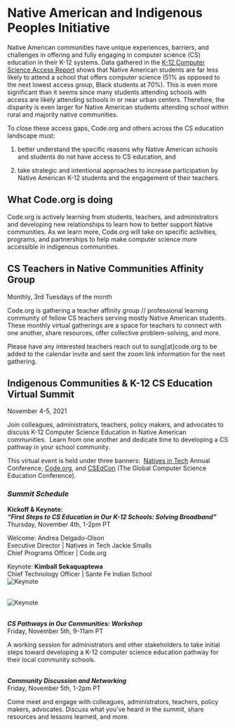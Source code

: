 <link href="/shared/css/course-blocks.css", type="text/css", rel="stylesheet"></link>

<style>
  details summary {
    cursor: pointer;
  }
</style>

# Native American and Indigenous Peoples Initiative

Native American communities have unique experiences, barriers, and challenges in offering and fully engaging in computer science (CS) education in their K-12 systems. Data gathered in the <a href="https://code.org/yourschool/about" target=_blank>K-12 Computer Science Access Report</a> shows that Native American students are far less likely to attend a school that offers computer science (51% as opposed to the next lowest access group, Black students at 70%). This is even more significant than it seems since many students attending schools with access are likely attending schools in or near urban centers. Therefore, the disparity is even larger for Native American students attending school within rural and majority native communities. 

To close these access gaps, Code.org and others across the CS education landscape must: 

1) better understand the specific reasons why Native American schools and students do not have access to CS education, and 

2) take strategic and intentional approaches to increase participation by Native American K-12 students and the engagement of their teachers.


## What Code.org is doing

Code.org is actively learning from students, teachers, and administrators and developing new relationships to learn how to better support Native communities.  As we learn more, Code.org will take on specific activities, programs, and partnerships to help make computer science more accessible in indigenous communities.  

## CS Teachers in Native Communities Affinity Group

Monthly, 3rd Tuesdays of the month

Code.org is gathering a teacher affinity group // professional learning community of fellow CS teachers serving mostly Native American students.  These monthly virtual gatherings are a space for teachers to connect with one another, share resources, offer collective problem-solving, and more.  

Please have any interested teachers reach out to sung[at]code.org to be added to the calendar invite and sent the zoom link information for the next gathering.


## Indigenous Communities & K-12 CS Education Virtual Summit
November 4-5, 2021

Join colleagues, administrators, teachers, policy makers, and advocates to discuss K-12 Computer Science Education in Native American communities.  Learn from one another and dedicate time to developing a CS pathway in your school community.  

This virtual event is held under three banners:  <a href="https://nativesintech.org/" target=_blank>Natives in Tech</a> Annual Conference, <a href="http://Code.org" target=_blank>Code.org</a>, and <a href="https://www.csedcon.com/" target=_blank>CSEdCon</a> (The Global Computer Science Education Conference).


### *Summit Schedule*

 
**Kickoff & Keynote: _<br>“First Steps to CS Education in Our K-12 Schools: Solving Broadband”_**<br>
Thursday, November 4th, 1-2pm PT 
 
Welcome:
Andrea Delgado-Olson<br>
Executive Director | Natives in Tech 
Jackie Smalls<br>
Chief Programs Officer | Code.org

Keynote: <b>Kimball Sekaquaptewa</b><br>
Chief Technology Officer | Sante Fe Indian School<br>
![Keynote](/Kimball2.png)<br><br>



![Keynote](/NAIPIpanel.png) 
<br><br>


**_CS Pathways in Our Communities: Workshop_**<br>
Friday, November 5th, 9-11am PT
 
A working session for administrators and other stakeholders to take initial steps toward developing a K-12 computer science education pathway for their local community schools.
<br>
<br>

**_Community Discussion and Networking_**<br>
Friday, November 5th, 1-2pm PT
 
Come meet and engage with colleagues, administrators, teachers, policy makers, advocates. Discuss what you’ve heard in the summit, share resources and lessons learned, and more.
